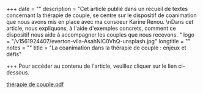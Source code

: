 +++
date = ""
description = "Cet article publié dans un recueil de textes concernant la thérapie de couple, se centre sur le dispositif de coanimation que nous avons mis en place avec ma consoeur Karine Renou.  \nDans cet article, nous expliquons, à l'aide d'exemples concrets, comment ce dispositif nous aide à accompagner les couples que nous recevons. "
logo = "/v1561924407/everton-vila-AsahNlC0VhQ-unsplash.jpg"
longtitle = ""
notes = ""
title = "La coanimation dans la thérapie de couple : enjeux et défis"

+++
Pour accéder au contenu de l'article, veuillez cliquer sur le lien ci-dessous.

[thérapie de couple.pdf](https://res.cloudinary.com/dpjfqut00/w_900/v1561923832/the%CC%81rapie%20de%20couple.pdf "thérapie de couple.pdf")